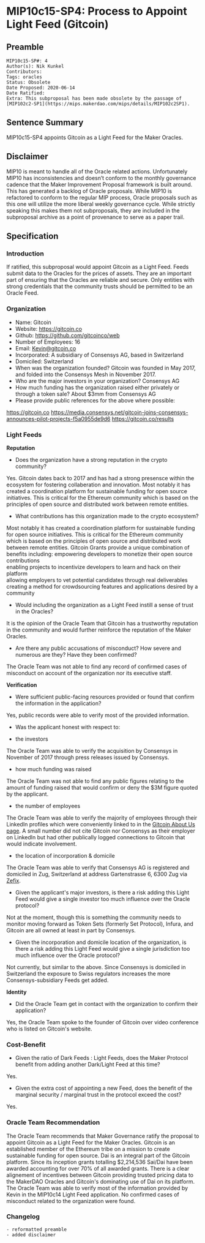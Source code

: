# MIP10c15-SP4: Process to Appoint Light Feed (Gitcoin)

## Preamble

```
MIP10c15-SP#: 4
Author(s): Nik Kunkel
Contributors:
Tags: oracles
Status: Obsolete
Date Proposed: 2020-06-14
Date Ratified:
Extra: This subproposal has been made obsolete by the passage of [MIP102c2-SP1](https://mips.makerdao.com/mips/details/MIP102c2SP1).
```

## Sentence Summary
MIP10c15-SP4 appoints Gitcoin as a Light Feed for the Maker Oracles.

## Disclaimer
MIP10 is meant to handle all of the Oracle related actions. Unfortunately MIP10 has inconsistencies and doesn’t conform to the monthly governance cadence that the Maker Improvement Proposal framework is built around. This has generated a backlog of Oracle proposals. While MIP10 is refactored to conform to the regular MIP process, Oracle proposals such as this one will utilize the more liberal weekly governance cycle. While strictly speaking this makes them not subproposals, they are included in the subproposal archive as a point of provenance to serve as a paper trail.

## Specification

### Introduction

If ratified, this subproposal would appoint Gitcoin as a Light Feed. Feeds submit data to the Oracles for the prices of assets. They are an important part of ensuring that the Oracles are reliable and secure. Only entities with strong credentials that the community trusts should be permitted to be an Oracle Feed.

### Organization
- Name: Gitcoin
- Website: https://gitcoin.co
- Github: https://github.com/gitcoinco/web
- Number of Employees: 16
- Email: Kevin@gitcoin.co
- Incorporated: A subsidiary of Consensys AG, based in Switzerland
- Domiciled: Switzerland
- When was the organization founded?  Gitcoin was founded in May 2017, and folded into the Consensys Mesh in November 2017.
- Who are the major investors in your organization? Consensys AG
- How much funding has the organization raised either privately or through a token sale?  About $3mm from Consensys AG
- Please provide public references for the above where possible:

https://gitcoin.co
https://media.consensys.net/gitcoin-joins-consensys-announces-pilot-projects-f5a0955de9d6
https://gitcoin.co/results

### Light Feeds

**Reputation**

- Does the organization have a strong reputation in the crypto community?

Yes. Gitcoin dates back to 2017 and has had a strong presensce within the ecosystem for fostering collaberation and innovation. Most notably it has created a coordination platform for sustainable funding for open source initiatives. This is critical for the Ethereum community which is based on the principles of open source and distributed work between remote entities.

- What contributions has this organization made to the crypto ecosystem?

Most notably it has created a coordination platform for sustainable funding for open source initiatives. This is critical for the Ethereum community which is based on the principles of open source and distributed work between remote entities. Gitcoin Grants provide a unique combination of benefits including:
	empowering developers to monetize their open source contributions    
	enabling projects to incentivize developers to learn and hack on their platform    
	allowing employers to vet potential candidates through real deliverables    
	creating a method for crowdsourcing features and applications desired by a community     

- Would including the organization as a Light Feed instill a sense of trust in the Oracles?

It is the opinion of the Oracle Team that Gitcoin has a trustworthy reputation in the community and would further reinforce the reputation of the Maker Oracles.

- Are there any public accusations of misconduct? How severe and numerous are they? Have they been confirmed?

The Oracle Team was not able to find any record of confirmed cases of misconduct on account of the organization nor its executive staff.

**Verification**

- Were sufficient public-facing resources provided or found that confirm the information in the application?

Yes, public records were able to verify most of the provided information.

- Was the applicant honest with respect to:

- the investors

The Oracle Team was able to verify the acquisition by Consensys in November of 2017 through press releases issued by Consensys.

- how much funding was raised

The Oracle Team was not able to find any public figures relating to the amount of funding raised that would confirm or deny the $3M figure quoted by the applicant.

- the number of employees

The Oracle Team was able to verify the majority of employees through their LinkedIn profiles which were conveniently linked to in the [Gitcoin About Us page](https://gitcoin.co/about). A small number did not cite Gitcoin nor Consensys as their employer on LinkedIn but had other publically logged connections to Gitcoin that would indicate involvement.

- the location of incorporation & domicile

The Oracle Team was able to verify that Consensys AG is registered and domiciled in Zug, Switzerland at address Gartenstrasse 6, 6300 Zug via [Zefix](https://www.zefix.ch/en/search/entity/list/firm/1266173).

- Given the applicant's major investors, is there a risk adding this Light Feed would give a single investor too much influence over the Oracle protocol?

Not at the moment, though this is something the community needs to monitor moving forward as Token Sets (formerly Set Protocol), Infura, and Gitcoin are all owned at least in part by Consensys. 

- Given the incorporation and domicile location of the organization, is there a risk adding this Light Feed would give a single jurisdiction too much influence over the Oracle protocol?

Not currently, but similar to the above. Since Consensys is domiciled in Switzerland the exposure to Swiss regulators increases the more Consensys-subsidiary Feeds get added.

**Identity**

- Did the Oracle Team get in contact with the organization to confirm their application?

Yes, the Oracle Team spoke to the founder of Gitcoin over video conference who is listed on Gitcoin's website.

### Cost-Benefit

- Given the ratio of Dark Feeds : Light Feeds, does the Maker Protocol benefit from adding another Dark/Light Feed at this time?

Yes.

- Given the extra cost of appointing a new Feed, does the benefit of the marginal security / marginal trust in the protocol exceed the cost?

Yes.

### Oracle Team Recommendation

The Oracle Team recommends that Maker Governance ratify the proposal to appoint Gitcoin as a Light Feed for the Maker Oracles.
Gitcoin is an established member of the Ethereum tribe on a mission to create sustainable funding for open source. Dai is an integral part of the Gitcoin platform. Since its inception grants totalling $2,214,536 Sai/Dai have been awarded accounting for over 70% of all awarded grants. There is a clear alignement of incentives between Gitcoin providing trusted pricing data to the MakerDAO Oracles and Gitcoin's dominating use of Dai on its platform. The Oracle Team was able to verify most of the information provided by Kevin in the MIP10c14 Light Feed application. No confirmed cases of misconduct related to the organization were found.

### Changelog
	- reformatted preamble
	- added disclaimer
